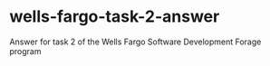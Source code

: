 # wells-fargo-task-2-answer
Answer for task 2 of the Wells Fargo Software Development Forage program
